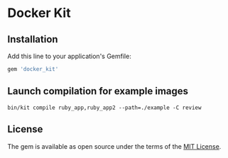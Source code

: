 # Docker Kit

## Installation

Add this line to your application's Gemfile:

```ruby
gem 'docker_kit'
```

## Launch compilation for example images

```
bin/kit compile ruby_app,ruby_app2 --path=./example -C review
```

## License

The gem is available as open source under the terms of the [MIT License](https://opensource.org/licenses/MIT).

